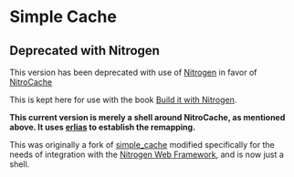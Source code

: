 # Simple Cache

## Deprecated with Nitrogen

This version has been deprecated with use of
[Nitrogen](https://nitrogenproject.com) in favor of
[NitroCache](https://github.com/nitrogen/nitro_cache)

This is kept here for use with the book [Build it with
Nitrogen](https://builditwithnitrogen.com).

**This current version is merely a shell around NitroCache, as mentioned above.
It uses [erlias](https://github.com/choptastic/erlias) to establish the
remapping.**

This was originally a fork of
[simple_cache](https://github.com/marcelog/simple_cache) modified specifically
for the needs of integration with the [Nitrogen Web
Framework](http://nitrogenproject.com), and is now just a shell.
